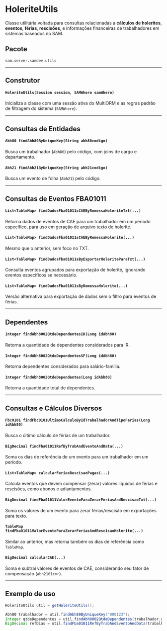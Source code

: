 # HoleriteUtils

Classe utilitária voltada para consultas relacionadas a **cálculos de holerites**, **eventos**, **férias**, **rescisões**, e informações financeiras de trabalhadores em sistemas baseados no SAM.

## Pacote

`sam.server.samdev.utils`

---

## Construtor

#### `HoleriteUtils(Session session, SAMWhere samWhere)`
Inicializa a classe com uma sessão ativa do MultiORM e as regras padrão de filtragem do sistema (`SAMWhere`).

---

## Consultas de Entidades

#### `Abh80 findAbh80ByUniqueKey(String abh80codigo)`
Busca um trabalhador (`Abh80`) pelo código, com joins de cargo e departamento.

#### `Abh21 findAbh21ByUniqueKey(String abh21codigo)`
Busca um evento de folha (`Abh21`) pelo código.

---

## Consultas de Eventos FBA01011

#### `List<TableMap> findDadosFba01011sCAEByRemessaHoleriteTxt(...)`
Retorna dados de eventos de CAE para um trabalhador em um período específico, para uso em geração de arquivo texto de holerite.

#### `List<TableMap> findDadosFba01011sCAEByRemessaHolerite(...)`
Mesmo que o anterior, sem foco no TXT.

#### `List<TableMap> findDadosFba01011sByExportarHoleriteParaTxt(...)`
Consulta eventos agrupados para exportação de holerite, ignorando eventos específicos se necessário.

#### `List<TableMap> findDadosFba01011sByRemessaHolerite(...)`
Versão alternativa para exportação de dados sem o filtro para eventos de férias.

---

## Dependentes

#### `Integer findAbh8002QtdeDependentesIR(Long idAbh80)`
Retorna a quantidade de dependentes considerados para IR.

#### `Integer findAbh8002QtdeDependentesSF(Long idAbh80)`
Retorna dependentes considerados para salário-família.

#### `Integer findAbh8002QtdeDependentes(Long idAbh80)`
Retorna a quantidade total de dependentes.

---

## Consultas e Cálculos Diversos

#### `Fbc0101 findFbc0101UltimoCalculoByIdTrabalhadorAndTipoFerias(Long idAbh80)`
Busca o último cálculo de férias de um trabalhador.

#### `BigDecimal findFba01011RefByTrabAndEventoAndData(...)`
Soma os dias de referência de um evento para um trabalhador em um período.

#### `List<TableMap> calcularFeriasRescisaoPagas(...)`
Calcula eventos que devem compensar (zerar) valores líquidos de férias e rescisões, como abonos e adiantamentos.

#### `BigDecimal findFba01011ValorEventoParaZerarFeriasAndRescisaoTxt(...)`
Soma os valores de um evento para zerar férias/rescisão em exportações para texto.

#### `TableMap findFba01011ValorEventoParaZerarFeriasAndRescisaoHolerite(...)`
Similar ao anterior, mas retorna também os dias de referência como `TableMap`.

#### `BigDecimal calcularCAE(...)`
Soma e subtrai valores de eventos de CAE, considerando seu fator de compensação (`abh2101cvr`).

---

## Exemplo de uso

```java
HoleriteUtils util = getHoleriteUtils();

Abh80 trabalhador = util.findAbh80ByUniqueKey("000123");
Integer qtdeDependentes = util.findAbh8002QtdeDependentes(trabalhador.getId());
BigDecimal refDias = util.findFba01011RefByTrabAndEventoAndData(trabalhador.getId(), "0021", LocalDate.now().minusMonths(1), LocalDate.now());
```
